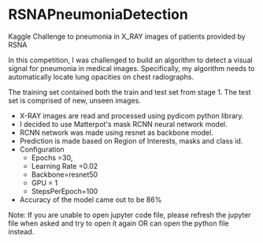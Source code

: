 # RSNAPneumoniaDetection
Kaggle Challenge to pneumonia in X_RAY images of patients provided by RSNA

In this competition, I was challenged to build an algorithm to detect a visual signal for pneumonia in medical images. Specifically, my algorithm needs to automatically locate lung opacities on chest radiographs.

The training set contained both the train and test set from stage 1. The test set is comprised of new, unseen images.

* X-RAY images are read and processed using pydicom python library. 
* I decided to use Matterpot's mask RCNN neural network model.
* RCNN network was made using resnet as backbone model.
* Prediction is made based on Region of Interests, masks and class id.
* Configuration
  * Epochs =30, 
  * Learning Rate =0.02 
  * Backbone=resnet50 
  * GPU = 1
  * StepsPerEpoch=100
* Accuracy of the model came out to be 86%
  


Note: If you are unable to open jupyter code file, please refresh the jupyter file when asked and try to open it again OR can open the python file instead.
